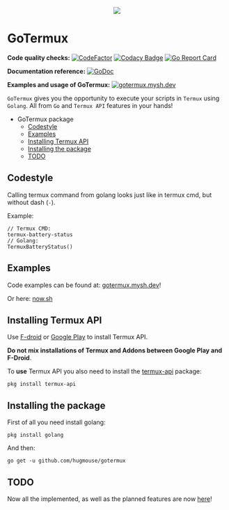 <p align="center">
    <img src="https://raw.githubusercontent.com/hugmouse/gotermux/Development/icon/logo.webp">
</p>

# GoTermux

**Code quality checks:**
[![CodeFactor](https://www.codefactor.io/repository/github/hugmouse/gotermux/badge)](https://www.codefactor.io/repository/github/hugmouse/gotermux)
[![Codacy Badge](https://api.codacy.com/project/badge/Grade/380f19e0a1bc4fb19d3eeafa914fc1ad)](https://www.codacy.com/app/mysh/gotermux?utm_source=github.com&utm_medium=referral&utm_content=hugmouse/gotermux&utm_campaign=Badge_Grade)
[![Go Report Card](https://goreportcard.com/badge/github.com/hugmouse/gotermux)](https://goreportcard.com/report/github.com/hugmouse/gotermux)

**Documentation reference:**
[![GoDoc](https://godoc.org/github.com/hugmouse/gotermux?status.svg)](https://godoc.org/github.com/hugmouse/gotermux)

**Examples and usage of GoTermux:** [![gotermux.mysh.dev](https://img.shields.io/badge/GoTermux-examples-green)](https://gotermux.mysh.dev)

`GoTermux` gives you the opportunity to execute your scripts in `Termux` using `Golang`. All from `Go` and `Termux API` features in your hands!

-   GoTermux package
    -   [Codestyle](#codestyle)
    -   [Examples](#examples)
    -   [Installing Termux API](#installing-termux-api)
    -   [Installing the package](#installing-the-package)
    -   [TODO](#todo)

## Codestyle

Calling termux command from golang looks just like in termux cmd, but without dash (`-`). 

Example: 

```shell
// Termux CMD:
termux-battery-status
// Golang: 
TermuxBatteryStatus()
```

## Examples

Code examples can be found at: [gotermux.mysh.dev](https://gotermux.mysh.dev/)!

Or here: [now.sh](https://gotermux.mysh.now.sh/)

## Installing Termux API

Use [F-droid](https://f-droid.org/packages/com.termux.api/) or [Google Play](https://play.google.com/store/apps/details?id=com.termux.api) to install Termux API.

**Do not mix installations of Termux and Addons between Google Play and F-Droid**.

To **use** Termux API you also need to install the [termux-api](https://github.com/termux/termux-api-package) package:

```shell
pkg install termux-api
```

## Installing the package

First of all you need install golang:

```shell
pkg install golang
```

And then: 

```shell
go get -u github.com/hugmouse/gotermux
```

## TODO

Now all the implemented, as well as the planned features are now [here](https://github.com/hugmouse/gotermux/projects/1)!
